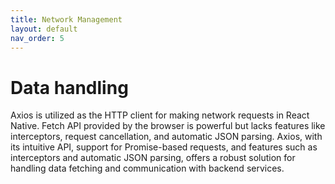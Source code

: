 ```yaml
---
title: Network Management
layout: default
nav_order: 5
---
```


# Data handling

Axios is utilized as the HTTP client for making network requests in React Native. Fetch API provided by the browser is powerful but lacks features like interceptors, request cancellation, and automatic JSON parsing. Axios, with its intuitive API, support for Promise-based requests, and features such as interceptors and automatic JSON parsing, offers a robust solution for handling data fetching and communication with backend services.
